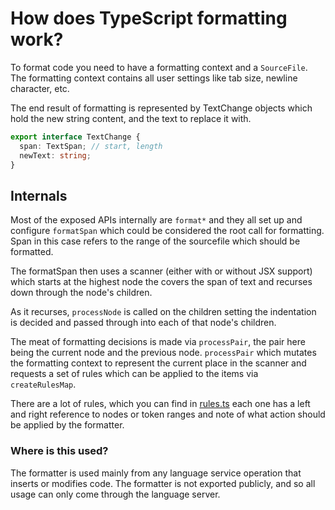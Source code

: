 # How does TypeScript formatting work?

To format code you need to have a formatting context and a `SourceFile`. The formatting context contains all user
settings like tab size, newline character, etc.

The end result of formatting is represented by TextChange objects which hold the new string content, and the text
to replace it with.

```ts
export interface TextChange {
  span: TextSpan; // start, length
  newText: string;
}
```

## Internals

Most of the exposed APIs internally are `format*` and they all set up and configure `formatSpan` which could be
considered the root call for formatting. Span in this case refers to the range of the sourcefile which should be
formatted.

The formatSpan then uses a scanner (either with or without JSX support) which starts at the highest node the
covers the span of text and recurses down through the node's children.

As it recurses, `processNode` is called on the children setting the indentation is decided and passed through into
each of that node's children.

The meat of formatting decisions is made via `processPair`, the pair here being the current node and the previous
node. `processPair` which mutates the formatting context to represent the current place in the scanner and
requests a set of rules which can be applied to the items via `createRulesMap`.

There are a lot of rules, which you can find in [rules.ts](./rules.ts) each one has a left and right reference to
nodes or token ranges and note of what action should be applied by the formatter.

### Where is this used?

The formatter is used mainly from any language service operation that inserts or modifies code. The formatter is
not exported publicly, and so all usage can only come through the language server.

